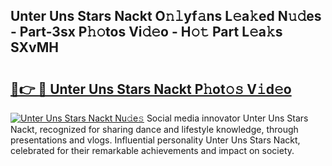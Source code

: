 ## Unter Uns Stars Nackt O𝚗𝚕yf𝚊ns L𝚎a𝚔ed N𝚞𝚍es - Part-3sx P𝚑𝚘tos Vi𝚍𝚎o - H𝚘𝚝 Part L𝚎a𝚔s SXvMH

# <h2><a href="http://kf6181.oniu.top/?m=Unter+Uns+Stars+Nackt">🔗👉 🔴 Unter Uns Stars Nackt P𝚑ot𝚘𝚜 V𝚒d𝚎o</a></h2>

[![Unter Uns Stars Nackt Nu𝚍e𝚜](https://i.imgur.com/0qMVB7G.gif)](http://kf6181.oniu.top/?m=Unter+Uns+Stars+Nackt)
Social media innovator Unter Uns Stars Nackt, recognized for sharing dance and lifestyle knowledge, through presentations and vlogs. Influential personality Unter Uns Stars Nackt, celebrated for their remarkable achievements and impact on society.  
